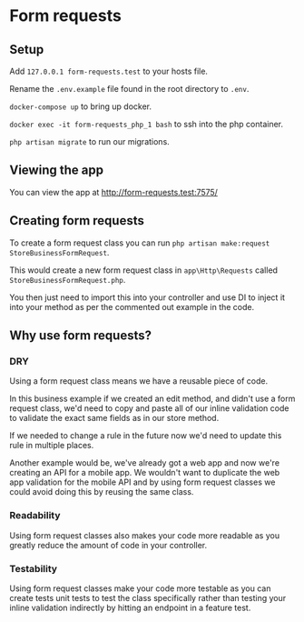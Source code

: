 # Form requests

## Setup

Add `127.0.0.1 form-requests.test` to your hosts file.

Rename the `.env.example` file found in the root directory to `.env`. 

`docker-compose up` to bring up docker.

`docker exec -it form-requests_php_1 bash` to ssh into the php container.

`php artisan migrate` to run our migrations.

## Viewing the app

You can view the app at http://form-requests.test:7575/

## Creating form requests

To create a form request class you can run `php artisan make:request StoreBusinessFormRequest`.

This would create a new form request class in `app\Http\Requests` called `StoreBusinessFormRequest.php`.

You then just need to import this into your controller and use DI to inject it into your method as per the commented out example in the code.

## Why use form requests?

### DRY

Using a form request class means we have a reusable piece of code.

In this business example if we created an edit method, and didn't use a form request class, we'd need to copy and paste all of our inline validation code to validate the exact same fields as in our store method.

If we needed to change a rule in the future now we'd need to update this rule in multiple places.

Another example would be, we've already got a web app and now we're creating an API for a mobile app. We wouldn't want to duplicate the web app validation for the mobile API and by using form request classes we could avoid doing this by reusing the same class.

### Readability

Using form request classes also makes your code more readable as you greatly reduce the amount of code in your controller.

### Testability

Using form request classes make your code more testable as you can create tests unit tests to test the class specifically rather than testing your inline validation indirectly by hitting an endpoint in a feature test.
